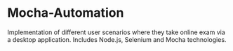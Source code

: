 # Mocha-Automation
Implementation of different user scenarios where they take online exam via a desktop application.
Includes Node.js, Selenium and Mocha technologies.
